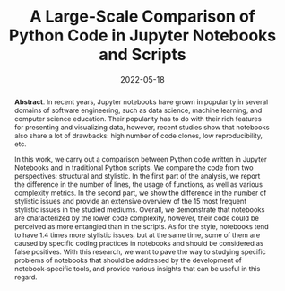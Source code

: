 ---
title: "A Large-Scale Comparison of Python Code in Jupyter Notebooks and Scripts"
authors: '<i>Konstantin Grotov, Sergey Titov, Vladimir Sotnikov, Yaroslav Golubev, and Timofey Bryksin</i>'
status: "published"
collection: publications
permalink: /publications/2022-05-18-jupyter-analysis
date: 2022-05-18
venue: "the proceedings of <b>MSR'22</b>"
paperurl: 'https://doi.org/10.1145/3524842.3528447'
pdf: 'https://arxiv.org/abs/2203.16718'
tool: 'https://github.com/JetBrains-Research/Matroskin'
data: 'https://zenodo.org/record/6383115'
video: 'https://www.youtube.com/watch?v=bYXUfXtR2-Y'
counter_id: 'C40'
level: 'A'
award: '🏆 ACM SIGSOFT Distinguished Paper Award 🏆'
abstract: "<p><b>Abstract</b>. In recent years, Jupyter notebooks have grown in popularity in several domains of software engineering, such as data science, machine learning, and computer science education. Their popularity has to do with their rich features for presenting and visualizing data, however, recent studies show that notebooks also share a lot of drawbacks: high number of code clones, low reproducibility, etc.</p><p>In this work, we carry out a comparison between Python code written in Jupyter Notebooks and in traditional Python scripts. We compare the code from two perspectives: structural and stylistic. In the first part of the analysis, we report the difference in the number of lines, the usage of functions, as well as various complexity metrics. In the second part, we show the difference in the number of stylistic issues and provide an extensive overview of the 15 most frequent stylistic issues in the studied mediums. Overall, we demonstrate that notebooks are characterized by the lower code complexity, however, their code could be perceived as more entangled than in the scripts. As for the style, notebooks tend to have 1.4 times more stylistic issues, but at the same time, some of them are caused by specific coding practices in notebooks and should be considered as false positives. With this research, we want to pave the way to studying specific problems of notebooks that should be addressed by the development of notebook-specific tools, and provide various insights that can be useful in this regard.</p>"
---